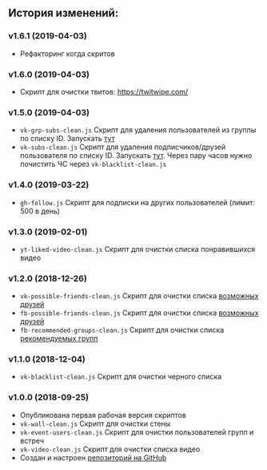 ## История изменений:

### v1.6.1 (2019-04-03)
* Рефакторинг когда скритов

### v1.6.0 (2019-04-03)
* Скрипт для очистки твитов: https://twitwipe.com/

### v1.5.0 (2019-04-03)
* `vk-grp-subs-clean.js` Скрипт для удаления пользователей из группы по списку ID. Запускать [тут](https://vk.com/dev/groups.removeUser)
* `vk-subs-clean.js` Скрипт для удаления подписчиков/друзей пользователя по списку ID. Запускать [тут]( https://vk.com/dev/account.ban). Через пару часов нужно почистить ЧС через `vk-blacklist-clean.js`

### v1.4.0 (2019-03-22)
* `gh-follow.js` Скрипт для подписки на других пользователей (лимит: 500 в день)

### v1.3.0 (2019-02-01)
* `yt-liked-video-clean.js` Скрипт для очистки списка понравившихся видео

### v1.2.0 (2018-12-26)
* `vk-possible-friends-clean.js` Скрипт для очистки списка [возможных друзей](https://vk.com/friends?act=find)
* `fb-possible-friends-clean.js` Скрипт для очистки списка [возможных друзей](https://www.facebook.com/friends/requests/?fcref=swpsa)
* `fb-recommended-groups-clean.js` Скрипт для очистки списка [рекомендуемых групп](https://www.facebook.com/groups/?category=top)

### v1.1.0 (2018-12-04)
* `vk-blacklist-clean.js` Скрипт для очистки черного списка

### v1.0.0 (2018-09-25)
* Опубликована первая рабочая версия скриптов
* `vk-wall-clean.js` Скрипт для очистки стены
* `vk-event-users-clean.js` Скрипт для очистки пользователей групп и встреч
* `vk-video-clean.js` Скрипт для очистки списка видео
* Создан и настроен [репозиторий на GitHub](https://github.com/AiratHalitov/social-scripts)
